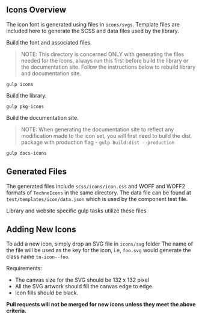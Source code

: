 ## Icons Overview
The icon font is generated using files in `icons/svgs`. Template files are included here to generate the SCSS and data files used by the library.

Build the font and associated files.

> NOTE: This directory is concerned ONLY with generating the files needed for the icons, always run this first before build the library or the documentation site. Follow the instructions below to rebuild library and documentation site.

```
gulp icons
```

Build the library.
```
gulp pkg-icons
```

Build the documentation site.

> NOTE: When generating the documentation site to reflect any modification made to the icon set, you will first need to build the dist package with production flag - `gulp build:dist --production`

```
gulp docs-icons
```

## Generated Files
The generated files include `scss/icons/icon.css` and WOFF and WOFF2 formats of `TechneIcons` in the same directory. The data file can be found at `test/templates/icon/data.json` which is used by the component test file.

Library and website specific gulp tasks utilize these files.

## Adding New Icons  
To add a new icon, simply drop an SVG file in `icons/svg` folder The name of the file will be used as the key for the icon, i.e, `foo.svg` would generate the class name `tn-icon--foo`.

Requirements:
- The canvas size for the SVG should be 132 x 132 pixel
- All the SVG artwork should fill the canvas edge to edge.
- Icon fills should be black.

**Pull requests will not be merged for new icons unless they meet the above criteria.**
